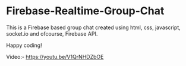 # Firebase-Realtime-Group-Chat
This is a Firebase based group chat created using html, css, javascript, socket.io and ofcourse, Firebase API.

Happy coding!

Video:- https://youtu.be/V1QrNHDZbOE
